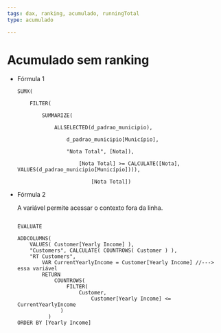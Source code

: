 ```yaml
---
tags: dax, ranking, acumulado, runningTotal
type: acumulado

---
```

# Acumulado sem ranking

-   Fórmula 1
    
    ```DAX
    SUMX(
    
    	FILTER(
    
    		SUMMARIZE(
    	
    			ALLSELECTED(d_padrao_municipio),
    	
    				d_padrao_municipio[Município],
    	
    				"Nota Total", [Nota]),
    	
    					[Nota Total] >= CALCULATE([Nota], VALUES(d_padrao_municipio[Município]))),
    
    						[Nota Total])
    ```
    
-   Fórmula 2
    
    A variável permite acessar o contexto fora da linha.
    
    ``` DAX
    
    EVALUATE
    
    ADDCOLUMNS(
    	VALUES( Customer[Yearly Income] ),
    	"Customers", CALCULATE( COUNTROWS( Customer ) ),
    	"RT Customers", 
    		VAR CurrentYearlyIncome = Customer[Yearly Income] //---> essa variável
    		RETURN
    			COUNTROWS(
    				FILTER(
    					Customer,
    						Customer[Yearly Income] <= CurrentYearlyIncome
                  )
              )
    ORDER BY [Yearly Income]
    ```


